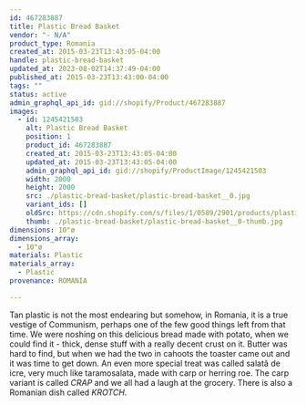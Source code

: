 ```yaml
---
id: 467283887
title: Plastic Bread Basket
vendor: "- N/A"
product_type: Romania
created_at: 2015-03-23T13:43:05-04:00
handle: plastic-bread-basket
updated_at: 2023-08-02T14:37:49-04:00
published_at: 2015-03-23T13:43:00-04:00
tags: ""
status: active
admin_graphql_api_id: gid://shopify/Product/467283887
images:
  - id: 1245421503
    alt: Plastic Bread Basket
    position: 1
    product_id: 467283887
    created_at: 2015-03-23T13:43:05-04:00
    updated_at: 2015-03-23T13:43:05-04:00
    admin_graphql_api_id: gid://shopify/ProductImage/1245421503
    width: 2000
    height: 2000
    src: ./plastic-bread-basket/plastic-bread-basket__0.jpg
    variant_ids: []
    oldSrc: https://cdn.shopify.com/s/files/1/0589/2901/products/plastic_bread_basket.jpeg?v=1427132585
    thumb: ./plastic-bread-basket/plastic-bread-basket__0-thumb.jpg
dimensions: 10"ø
dimensions_array:
  - 10"ø
materials: Plastic
materials_array:
  - Plastic
provenance: ROMANIA

---
```


Tan plastic is not the most endearing but somehow, in Romania, it is a true vestige of Communism, perhaps one of the few good things left from that time. We were noshing on this delicious bread made with potato, when we could find it - thick, dense stuff with a really decent crust on it. Butter was hard to find, but when we had the two in cahoots the toaster came out and it was time to get down. An even more special treat was called salată de icre, very much like taramosalata, made with carp or herring roe. The carp variant is called _CRAP_ and we all had a laugh at the grocery. There is also a Romanian dish called _KROTCH_.